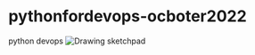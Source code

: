 # pythonfordevops-ocboter2022
python devops
![Drawing sketchpad](https://user-images.githubusercontent.com/47388386/196239627-00e96438-91ea-45f0-9396-a870e211a363.png)
